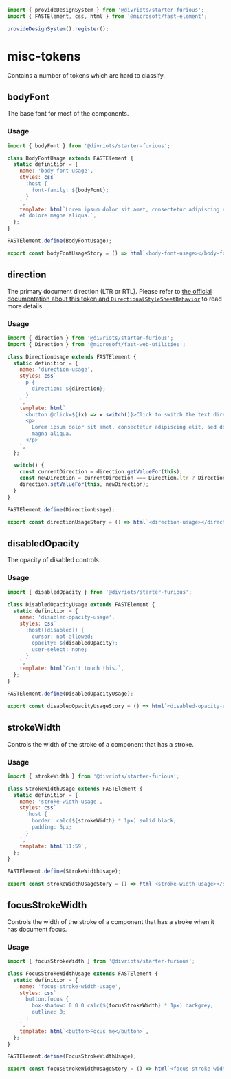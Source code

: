 ```js script
import { provideDesignSystem } from '@divriots/starter-furious';
import { FASTElement, css, html } from '@microsoft/fast-element';

provideDesignSystem().register();
```

# misc-tokens

Contains a number of tokens which are hard to classify.

## bodyFont

The base font for most of the components.

### Usage

```js preview-story
import { bodyFont } from '@divriots/starter-furious';

class BodyFontUsage extends FASTElement {
  static definition = {
    name: 'body-font-usage',
    styles: css`
      :host {
        font-family: ${bodyFont};
      }
    `,
    template: html`Lorem ipsum dolor sit amet, consectetur adipiscing elit, sed do eiusmod tempor incididunt ut labore
    et dolore magna aliqua.`,
  };
}

FASTElement.define(BodyFontUsage);

export const bodyFontUsageStory = () => html`<body-font-usage></body-font-usage>`;
```

## direction

The primary document direction (LTR or RTL). Please refer to [the official documentation about this token and `DirectionalStyleSheetBehavior`](https://www.fast.design/docs/design/localization#document-direction) to read more details.

### Usage

```js preview-story
import { direction } from '@divriots/starter-furious';
import { Direction } from '@microsoft/fast-web-utilities';

class DirectionUsage extends FASTElement {
  static definition = {
    name: 'direction-usage',
    styles: css`
      p {
        direction: ${direction};
      }
    `,
    template: html`
      <button @click=${(x) => x.switch()}>Click to switch the text direction</button>
      <p>
        Lorem ipsum dolor sit amet, consectetur adipiscing elit, sed do eiusmod tempor incididunt ut labore et dolore
        magna aliqua.
      </p>
    `,
  };

  switch() {
    const currentDirection = direction.getValueFor(this);
    const newDirection = currentDirection === Direction.ltr ? Direction.rtl : Direction.ltr;
    direction.setValueFor(this, newDirection);
  }
}

FASTElement.define(DirectionUsage);

export const directionUsageStory = () => html`<direction-usage></direction-usage>`;
```

## disabledOpacity

The opacity of disabled controls.

### Usage

```js preview-story
import { disabledOpacity } from '@divriots/starter-furious';

class DisabledOpacityUsage extends FASTElement {
  static definition = {
    name: 'disabled-opacity-usage',
    styles: css`
      :host([disabled]) {
        cursor: not-allowed;
        opacity: ${disabledOpacity};
        user-select: none;
      }
    `,
    template: html`Can't touch this.`,
  };
}

FASTElement.define(DisabledOpacityUsage);

export const disabledOpacityUsageStory = () => html`<disabled-opacity-usage disabled></disabled-opacity-usage>`;
```

## strokeWidth

Controls the width of the stroke of a component that has a stroke.

### Usage

```js preview-story
import { strokeWidth } from '@divriots/starter-furious';

class StrokeWidthUsage extends FASTElement {
  static definition = {
    name: 'stroke-width-usage',
    styles: css`
      :host {
        border: calc(${strokeWidth} * 1px) solid black;
        padding: 5px;
      }
    `,
    template: html`11:59`,
  };
}

FASTElement.define(StrokeWidthUsage);

export const strokeWidthUsageStory = () => html`<stroke-width-usage></stroke-width-usage>`;
```

## focusStrokeWidth

Controls the width of the stroke of a component that has a stroke when it has document focus.

### Usage

```js preview-story
import { focusStrokeWidth } from '@divriots/starter-furious';

class FocusStrokeWidthUsage extends FASTElement {
  static definition = {
    name: 'focus-stroke-width-usage',
    styles: css`
      button:focus {
        box-shadow: 0 0 0 calc(${focusStrokeWidth} * 1px) darkgrey;
        outline: 0;
      }
    `,
    template: html`<button>Focus me</button>`,
  };
}

FASTElement.define(FocusStrokeWidthUsage);

export const focusStrokeWidthUsageStory = () => html`<focus-stroke-width-usage></focus-stroke-width-usage>`;
```
